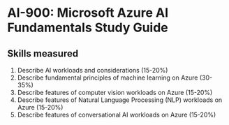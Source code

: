 # AI-900: Microsoft Azure AI Fundamentals Study Guide
## Skills measured

1. Describe AI workloads and considerations (15-20%)
2. Describe fundamental principles of machine learning on Azure (30-35%)
3. Describe features of computer vision workloads on Azure (15-20%)
4. Describe features of Natural Language Processing (NLP) workloads on Azure (15-20%)
5. Describe features of conversational AI workloads on Azure (15-20%)